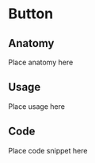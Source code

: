 # Button

## Anatomy

Place anatomy here

## Usage

Place usage here

## Code

Place code snippet here

